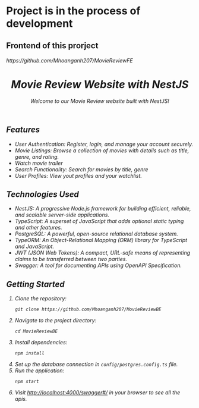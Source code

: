 


  <!--[![Backers on Open Collective](https://opencollective.com/nest/backers/badge.svg)](https://opencollective.com/nest#backer)
  [![Sponsors on Open Collective](https://opencollective.com/nest/sponsors/badge.svg)](https://opencollective.com/nest#sponsor)-->


<h1>Project is in the process of development</h1>

## Frontend of this prorject 

<h6>https://github.com/Mhoanganh207/MovieReviewFE<h6>

<header>
        <h1>Movie Review Website with NestJS</h1>
        <p>Welcome to our Movie Review website built with NestJS!</p>
    </header>
    <section>
        <h2>Features</h2>
        <ul>
            <li>User Authentication: Register, login, and manage your account securely.</li>
            <li>Movie Listings: Browse a collection of movies with details such as title, genre, and rating.</li>
            <li>Watch movie trailer </li>
            <li>Search Functionality: Search for movies by title, genre</li>
            <li>User Profiles: View yout profiles and your watchlist.</li>
        </ul>
    </section>
    <section>
        <h2>Technologies Used</h2>
        <ul>
            <li>NestJS: A progressive Node.js framework for building efficient, reliable, and scalable server-side applications.</li>
            <li>TypeScript: A superset of JavaScript that adds optional static typing and other features.</li>
            <li>PostgreSQL: A powerful, open-source relational database system.</li>
            <li>TypeORM: An Object-Relational Mapping (ORM) library for TypeScript and JavaScript.</li>
            <li>JWT (JSON Web Tokens): A compact, URL-safe means of representing claims to be transferred between two parties.</li>
            <li>Swagger: A tool for documenting APIs using OpenAPI Specification.</li>
        </ul>
    </section>
    <section>
        <h2>Getting Started</h2>
        <ol>
            <li>Clone the repository:</li>
            <pre><code>git clone https://github.com/Mhoanganh207/MovieReviewBE</code></pre>
            <li>Navigate to the project directory:</li>
            <pre><code>cd MovieReviewBE</code></pre>
            <li>Install dependencies:</li>
            <pre><code>npm install</code></pre>
            <li>Set up the database connection in <code>config/postgres.config.ts</code> file.</li>
            <li>Run the application:</li>
            <pre><code>npm start</code></pre>
            <li>Visit <a href="http://localhost:4000/swagger#/">http://localhost:4000/swagger#/</a> in your browser to see all the apis.</li>
        </ol>
    </section>
